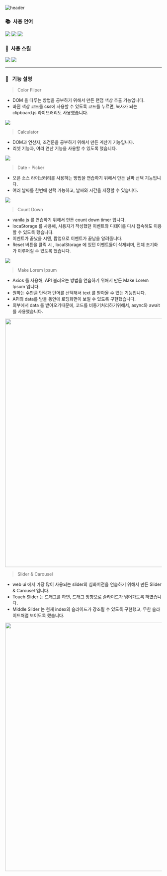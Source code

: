 ![header](https://capsule-render.vercel.app/api?type=waving&color=auto&height=300&section=header&text=Small%JS%Project&fontSize=90&animation=twinkling&fontColor=555555)
### :books:&nbsp; 사용 언어
<!-- 주석 -->
<img src="https://img.shields.io/badge/HTML5-EC6231?style=flat-square&logo=html5&logoColor=white"/> <img src="https://img.shields.io/badge/CSS3-3795ce?style=flat-square&logo=css3&logoColor=white"/> <img src="https://img.shields.io/badge/JAVASCRIPT-f8c327?style=flat-square&logo=javascript&logoColor=white"/>
<!-- 주석 -->
### :mag_right:&nbsp; 사용 스킬
<!-- 주석 -->
<img src="https://img.shields.io/badge/Axios-5A29E4?style=flat-square&logo=Axios&logoColor=white"/> <img src="https://img.shields.io/badge/npm-CB3837?style=flat-square&logo=npm&logoColor=white"/>
<!-- 주석 -->
---

### :bookmark_tabs:&nbsp;&nbsp; 기능 설명

> Color Fliper
* DOM 을 다루는 방법을 공부하기 위해서 만든 랜덤 색상 추출 기능입니다.
* 바뀐 색상 코드를 css에 사용할 수 있도록 코드를 누르면, 복사가 되는 clipboard.js 라이브러리도 사용했습니다.
<!-- 주석 -->
<img src="https://im.ezgif.com/tmp/ezgif-1-594b63fc63.gif">


> Calculator
* DOM과 연산자, 조건문을 공부하기 위해서 만든 계산기 기능입니다.
* 리셋 기능과, 여러 연산 기능을 사용할 수 있도록 했습니다.
<!-- 주석 -->
<img src="https://im.ezgif.com/tmp/ezgif-1-d4044d9789.gif">


> Date - Picker
* 오픈 소스 라이브러리를 사용하는 방법을 연습하기 위해서 만든 날짜 선택 기능입니다.
* 여러 날짜를 한번에 선택 가능하고, 날짜와 시간을 지정할 수 있습니다.
<!-- 주석 -->
<img src="https://im.ezgif.com/tmp/ezgif-1-9271244134.gif">


> Count Down
* vanila js 를 연습하기 위해서 만든 count down timer 입니다.
* locaStorage 를 사용해, 사용자가 작성했던 이벤트와 디데이를 다시 접속해도 이용할 수 있도록 했습니다.
* 이벤트가 끝났을 시엔, 팝업으로 이벤트가 끝남을 알려줍니다.
* Reset 버튼을 클릭 시 , localStorage 에 있던 이벤트들이 삭제되며, 전체 초기화가 이루어질 수 있도록 했습니다.
<!-- 주석 -->
<img src="https://im.ezgif.com/tmp/ezgif-1-bd98f1034f.gif">


> Make Lorem Ipsum
* Axios 를 사용해, API 불러오는 방법을 연습하기 위해서 만든 Make Lorem Ipsum 입니다.
* 원하는 수만큼 단락과 단어를 선택해서 text 를 받아올 수 있는 기능입니다.
* API의 data를 받을 동안에 로딩화면이 보일 수 있도록 구현했습니다.
* 외부에서 data 를 받아오기때문에, 코드를 비동기처리하기위해서, async와 await 를 사용했습니다.
<!-- 주석 -->
<img src="https://im.ezgif.com/tmp/ezgif-1-c8dc6d5ccf.gif" width="800px">


> Slider & Carousel
* web ui 에서 가장 많이 사용되는 slider의 심화버전을 연습하기 위해서 만든 Slider & Carousel 입니다.
* Touch Slider 는 드래그를 하면, 드래그 방향으로 슬라이드가 넘어가도록 하였습니다.
* Middle Slider 는 현재 index의 슬라이드가 강조될 수 있도록 구현했고, 무한 슬라이드처럼 보이도록 했습니다.
<!-- 주석 -->
<img src="https://im.ezgif.com/tmp/ezgif-1-f277a04095.gif" width="800px">
